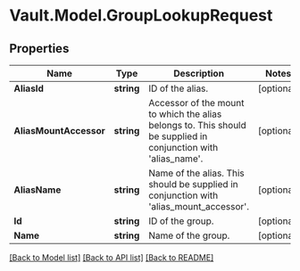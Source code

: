 # Vault.Model.GroupLookupRequest

## Properties

Name | Type | Description | Notes
------------ | ------------- | ------------- | -------------
**AliasId** | **string** | ID of the alias. | [optional] 
**AliasMountAccessor** | **string** | Accessor of the mount to which the alias belongs to. This should be supplied in conjunction with &#39;alias_name&#39;. | [optional] 
**AliasName** | **string** | Name of the alias. This should be supplied in conjunction with &#39;alias_mount_accessor&#39;. | [optional] 
**Id** | **string** | ID of the group. | [optional] 
**Name** | **string** | Name of the group. | [optional] 

[[Back to Model list]](../README.md#documentation-for-models) [[Back to API list]](../README.md#documentation-for-api-endpoints) [[Back to README]](../README.md)

